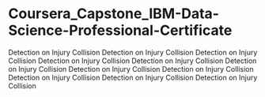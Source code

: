 # Coursera_Capstone_IBM-Data-Science-Professional-Certificate
Detection on Injury Collision
Detection on Injury Collision
Detection on Injury Collision
Detection on Injury Collision
Detection on Injury Collision
Detection on Injury Collision
Detection on Injury Collision
Detection on Injury Collision
Detection on Injury Collision
Detection on Injury Collision
Detection on Injury Collision
